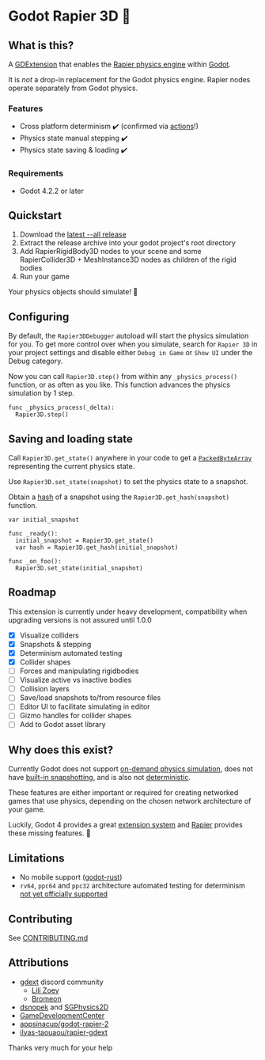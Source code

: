 # Godot Rapier 3D 🤺

## What is this?

A [GDExtension][gdext-link] that enables the [Rapier physics engine][rapier-link] within [Godot][godot-link].

It is _not_ a drop-in replacement for the Godot physics engine. Rapier nodes operate separately from Godot physics.

### Features

- Cross platform determinism ✔️ (confirmed via [actions](https://github.com/deltasiege/godot-rapier-3d/actions/workflows/build-and-test.yml)!)
- Physics state manual stepping ✔️
- Physics state saving & loading ✔️

### Requirements

- Godot 4.2.2 or later

## Quickstart

1. Download the [latest --all release](https://github.com/deltasiege/godot-rapier-3d/releases/latest)
1. Extract the release archive into your godot project's root directory
1. Add RapierRigidBody3D nodes to your scene and some RapierCollider3D + MeshInstance3D nodes as children of the rigid bodies
1. Run your game

Your physics objects should simulate! 🎉

## Configuring

By default, the `Rapier3DDebugger` autoload will start the physics simulation for you. To get more control over when you simulate, search for `Rapier 3D` in your project settings and disable either `Debug in Game` or `Show UI` under the Debug category.

Now you can call `Rapier3D.step()` from within any `_physics_process()` function, or as often as you like. This function advances the physics simulation by 1 step.

```gdscript
func _physics_process(_delta):
  Rapier3D.step()
```

## Saving and loading state

Call `Rapier3D.get_state()` anywhere in your code to get a [`PackedByteArray`](https://docs.godotengine.org/en/stable/classes/class_packedbytearray.html) representing the current physics state.

Use `Rapier3D.set_state(snapshot)` to set the physics state to a snapshot.

Obtain a [hash](https://docs.godotengine.org/en/stable/classes/class_array.html#class-array-method-hash) of a snapshot using the `Rapier3D.get_hash(snapshot)` function.

```gdscript
var initial_snapshot

func _ready():
  initial_snapshot = Rapier3D.get_state()
  var hash = Rapier3D.get_hash(initial_snapshot)

func _on_foo():
  Rapier3D.set_state(initial_snapshot)
```

## Roadmap

This extension is currently under heavy development, compatibility when upgrading versions is not assured until 1.0.0

- [x] Visualize colliders
- [x] Snapshots & stepping
- [x] Determinism automated testing
- [x] Collider shapes
- [ ] Forces and manipulating rigidbodies
- [ ] Visualize active vs inactive bodies
- [ ] Collision layers
- [ ] Save/load snapshots to/from resource files
- [ ] Editor UI to facilitate simulating in editor
- [ ] Gizmo handles for collider shapes
- [ ] Add to Godot asset library

## Why does this exist?

Currently Godot does not support [on-demand physics simulation](https://github.com/godotengine/godot-proposals/issues/2821), does not have [built-in snapshotting](https://github.com/godotengine/godot-proposals/issues/7041), and is also not [deterministic](https://gafferongames.com/post/deterministic_lockstep).

These features are either important or required for creating networked games that use physics, depending on the chosen network architecture of your game.

Luckily, Godot 4 provides a great [extension system][gdext-link] and [Rapier][rapier-link] provides these missing features. 🚀

## Limitations

- No mobile support ([godot-rust](https://github.com/godot-rust/gdext/issues/24))
- `rv64`, `ppc64` and `ppc32` architecture automated testing for determinism [not yet officially supported](https://github.com/godotengine/godot-proposals/issues/3374#issuecomment-2142165372)

## Contributing

See [CONTRIBUTING.md](CONTRIBUTING.md)

## Attributions

- [gdext](https://github.com/godot-rust/gdext) discord community
  - [Lili Zoey](https://github.com/lilizoey)
  - [Bromeon](https://github.com/Bromeon)
- [dsnopek](https://github.com/dsnopek) and [SGPhysics2D](https://www.snopekgames.com/tutorial/2021/getting-started-sg-physics-2d-and-deterministic-physics-godot)
- [GameDevelopmentCenter](https://www.youtube.com/c/GameDevelopmentCenter)
- [appsinacup/godot-rapier-2](https://github.com/appsinacup/godot-rapier-2d)
- [ilyas-taouaou/rapier-gdext](https://github.com/ilyas-taouaou/rapier-gdext)

Thanks very much for your help

[rapier-link]: https://rapier.rs/
[godot-link]: https://godotengine.org/
[gdext-link]: https://docs.godotengine.org/en/stable/tutorials/scripting/gdextension/what_is_gdextension.html

